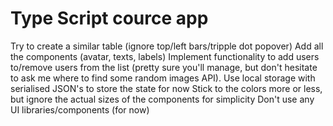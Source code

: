 # Type Script cource app 

Try to create a similar table (ignore top/left bars/tripple dot popover)
Add all the components (avatar, texts, labels)
Implement functionality to add users to/remove users from the list (pretty sure you'll manage, but don't hesitate to ask me where to find some random images API). Use local storage with serialised JSON's to store the state for now
Stick to the colors more or less, but ignore the actual sizes of the components for simplicity
Don't use any UI libraries/components (for now)



